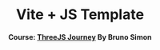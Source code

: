 <div align="center">

# Vite + JS Template

#### Course: [ThreeJS Journey][course] By Bruno Simon

<!-----------------------------------{ Links }---------------------------------->

[course]: https://threejs-journey.com

</div>
